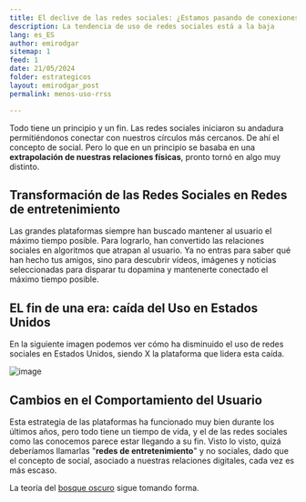 ```yaml
---
title: El declive de las redes sociales: ¿Estamos pasando de conexiones sociales a redes de entretenimiento?
description: La tendencia de uso de redes sociales está a la baja
lang: es_ES
author: emirodgar
sitemap: 1
feed: 1
date: 21/05/2024
folder: estrategicos
layout: emirodgar_post
permalink: menos-uso-rrss

---
```


Todo tiene un principio y un fin. Las redes sociales iniciaron su andadura permitiéndonos conectar con nuestros círculos más cercanos. De ahí el concepto de social.
Pero lo que en un principio se basaba en una **extrapolación de nuestras relaciones físicas**, pronto tornó en algo muy distinto.

## Transformación de las Redes Sociales en Redes de entretenimiento

Las grandes plataformas siempre han buscado mantener al usuario el máximo tiempo posible. Para lograrlo, han convertido las relaciones sociales en algoritmos que atrapan al usuario. Ya no entras para saber qué han hecho tus amigos, sino para descubrir vídeos, imágenes y noticias seleccionadas para disparar tu dopamina y mantenerte conectado el máximo tiempo posible.

## EL fin de una era: caída del Uso en Estados Unidos

En la siguiente imagen podemos ver cómo ha disminuido el uso de redes sociales en Estados Unidos, siendo X la plataforma que lidera esta caída.

![image](https://github.com/Emirodgar/w-emirodgar-com/assets/4302127/1f606e8f-07fb-4c67-b26a-c3c37b9729bf)


## Cambios en el Comportamiento del Usuario

Esta estrategia de las plataformas ha funcionado muy bien durante los últimos años, pero todo tiene un tiempo de vida, y el de las redes sociales como las conocemos parece estar llegando a su fin. Visto lo visto, quizá deberíamos llamarlas "**redes de entretenimiento**" y no sociales, dado que el concepto de social, asociado a nuestras relaciones digitales, cada vez es más escaso.

La teoría del [bosque oscuro](https://emirodgar.com/bosque-oscuro) sigue tomando forma.


